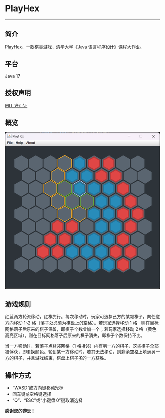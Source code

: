# PlayHex

---

## 简介

PlayHex，一款棋类游戏，清华大学《Java 语言程序设计》课程大作业。

## 平台

Java 17

## 授权声明

[MIT 许可证](../../LICENSE)

## 概览

![overview](../../assets/overview.png)

## 游戏规则

红蓝两方轮流移动，红棋先行。每次移动时，玩家可选择己方的某颗棋子，向任意方向移动 1\~2 格（落子处必须为棋盘上的空格）。若玩家选择移动 1 格，则在目标网格落子后原来的棋子保留，即棋子个数增加一个；若玩家选择移动 2 格（黄色高亮区域），则在目标网格落子后原来的棋子消失，即棋子个数保持不变。

当一方移动时，若落子点相邻网格（1 格相邻）内有另一方的棋子，这些棋子全部被俘获，即更换颜色。轮到某一方移动时，若其无法移动，则剩余空格上填满另一方的棋子，并且游戏结束，棋盘上棋子多的一方获胜。

## 操作方式

+ “WASD”或方向键移动光标
+ 回车键或空格键选择
+ “Q”、“ESC”或“小键盘 0”键取消选择

**感谢您的游玩！**
